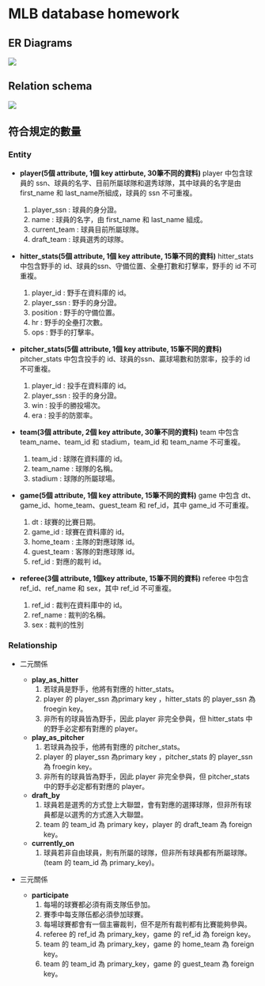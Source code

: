 # MLB database homework
## ER Diagrams
![](https://i.imgur.com/Rg6vH0z.png)

## Relation schema
![](https://i.imgur.com/858b8CR.png)

## 符合規定的數量
### Entity
* **player(5個 attribute, 1個 key attirbute, 30筆不同的資料)**
    player 中包含球員的 ssn、球員的名字、目前所屬球隊和選秀球隊，其中球員的名字是由 first_name 和 last_name所組成，球員的 ssn 不可重複。
    1. player_ssn : 球員的身分證。
    2. name : 球員的名字，由 first_name 和 last_name 組成。
    3. current_team : 球員目前所屬球隊。
    4. draft_team : 球員選秀的球隊。
* **hitter_stats(5個 attribute, 1個 key attribute, 15筆不同的資料)**
    hitter_stats 中包含野手的 id、球員的ssn、守備位置、全壘打數和打擊率，野手的 id 不可重複。
    1. player_id : 野手在資料庫的 id。
    2. player_ssn : 野手的身分證。
    3. position : 野手的守備位置。
    4. hr : 野手的全壘打次數。
    5. ops : 野手的打擊率。
* **pitcher_stats(5個 attribute, 1個 key attribute, 15筆不同的資料)**
    pitcher_stats 中包含投手的 id、球員的ssn、贏球場數和防禦率，投手的 id 不可重複。
    1. player_id : 投手在資料庫的 id。
    2. player_ssn : 投手的身分證。
    3. win : 投手的勝投場次。
    4. era : 投手的防禦率。
* **team(3個 attribute, 2個 key attribute, 30筆不同的資料)**
    team 中包含 team_name、team_id 和 stadium，team_id 和 team_name 不可重複。
    1. team_id : 球隊在資料庫的 id。
    2. team_name : 球隊的名稱。
    3. stadium : 球隊的所屬球場。
* **game(5個 attribute, 1個 key attribute, 15筆不同的資料)**
    game 中包含 dt、game_id、home_team、guest_team 和 ref_id，其中 game_id 不可重複。
    1. dt : 球賽的比賽日期。
    2. game_id : 球賽在資料庫的 id。
    3. home_team : 主隊的對應球隊 id。
    4. guest_team : 客隊的對應球隊 id。
    5. ref_id : 對應的裁判 id。

* **referee(3個 attribute, 1個key attribute, 15筆不同的資料)**
    referee 中包含 ref_id、ref_name 和 sex，其中 ref_id 不可重複。
    1. ref_id : 裁判在資料庫中的 id。
    2. ref_name : 裁判的名稱。
    3. sex : 裁判的性別

### Relationship
* 二元關係
    * **play_as_hitter**
        1. 若球員是野手，他將有對應的 hitter_stats。
        2. player 的 player_ssn 為primary key ，hitter_stats 的 player_ssn 為 froegin key。
        4. 非所有的球員皆為野手，因此 player 非完全參與，但 hitter_stats 中的野手必定都有對應的 player。
    * **play_as_pitcher**
        1. 若球員為投手，他將有對應的 pitcher_stats。
        2. player 的 player_ssn 為primary key ，pitcher_stats 的 player_ssn 為 froegin key。
        3. 非所有的球員皆為野手，因此 player 非完全參與，但 pitcher_stats 中的野手必定都有對應的 player。
    * **draft_by** 
        1. 球員若是選秀的方式登上大聯盟，會有對應的選擇球隊，但非所有球員都是以選秀的方式進入大聯盟。
        2. team 的 team_id 為 primary key，player 的 draft_team 為 foreign key。
    * **currently_on** 
        1. 球員若非自由球員，則有所屬的球隊，但非所有球員都有所屬球隊。(team 的 team_id 為 primary_key)。

* 三元關係
    * **participate** 
        1. 每場的球賽都必須有兩支隊伍參加。
        2. 賽季中每支隊伍都必須參加球賽。
        3. 每場球賽都會有一個主審裁判，但不是所有裁判都有比賽能夠參與。
        4. referee 的 ref_id 為 primary_key，game 的 ref_id 為 foreign key。
        5. team 的 team_id 為 primary_key，game 的 home_team 為 foreign key。
        6. team 的 team_id 為 primary_key，game 的 guest_team 為 foreign key。
